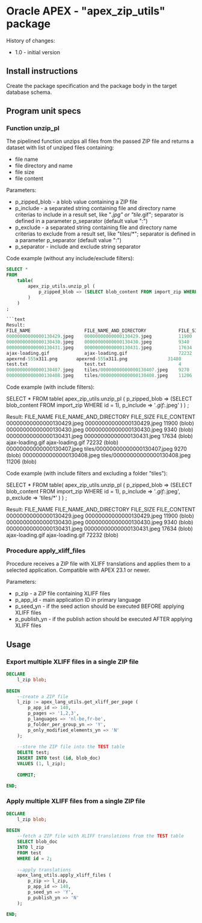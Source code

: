 # Oracle APEX - "apex_zip_utils" package

History of changes:
- 1.0 - initial version

## Install instructions

Create the package specification and the package body in the target database schema.

## Program unit specs

### Function unzip_pl

The pipelined function unzips all files from the passed ZIP file and returns a dataset with list of unziped files containing:
- file name
- file directory and name
- file size 
- file content

Parameters:
- p_zipped_blob - a blob value containing a ZIP file
- p_include - a separated string containing file and directory name criterias to include in a result set, like "*.jpg" or "tile*.gif"; separator is defined in a parameter p_separator (default value ":")
- p_exclude - a separated string containing file and directory name criterias to exclude from a result set, like "tiles/*"; separator is defined in a parameter p_separator (default value ":")
- p_separator - include and exclude string separator
 
Code example (without any include/exclude filters):

```sql
SELECT *
FROM 
    table(
        apex_zip_utils.unzip_pl (
            p_zipped_blob => (SELECT blob_content FROM import_zip WHERE id = 1)
        )
    )
;

```text
Result:
FILE_NAME                    FILE_NAME_AND_DIRECTORY            FILE_SIZE   FILE_CONTENT
00000000000000130429.jpeg    00000000000000130429.jpeg          11900       (blob)
00000000000000130430.jpeg    00000000000000130430.jpeg          9340        (blob)
00000000000000130431.jpeg    00000000000000130431.jpeg          17634       (blob)
ajax-loading.gif             ajax-loading.gif                   72232       (blob)
apexrnd-555x311.png	      apexrnd-555x311.png	            31480       (blob)
test.txt                     test.txt                           4           (blob)
00000000000000130407.jpeg    tiles/00000000000000130407.jpeg    9270        (blob)
00000000000000130408.jpeg    tiles/00000000000000130408.jpeg    11206       (blob)
```


Code example (with include filters):

SELECT *
FROM 
    table(
        apex_zip_utils.unzip_pl (
            p_zipped_blob => (SELECT blob_content FROM import_zip WHERE id = 1),
            p_include => '*.gif:*.jpeg'
        )
    )
;

Result:
FILE_NAME                   FILE_NAME_AND_DIRECTORY           FILE_SIZE   FILE_CONTENT
00000000000000130429.jpeg	00000000000000130429.jpeg	        11900       (blob)
00000000000000130430.jpeg	00000000000000130430.jpeg	        9340        (blob)
00000000000000130431.jpeg	00000000000000130431.jpeg	        17634       (blob)
ajax-loading.gif            ajax-loading.gif                    72232       (blob)
00000000000000130407.jpeg   tiles/00000000000000130407.jpeg     9270        (blob)
00000000000000130408.jpeg   tiles/00000000000000130408.jpeg     11206       (blob)


Code example (with include filters and excluding a folder "tiles"):

SELECT *
FROM 
    table(
        apex_zip_utils.unzip_pl (
            p_zipped_blob => (SELECT blob_content FROM import_zip WHERE id = 1),
            p_include => '*.gif:*.jpeg',
            p_exclude => 'tiles/*'
        )
    )
;

Result:
FILE_NAME                   FILE_NAME_AND_DIRECTORY           FILE_SIZE   FILE_CONTENT
00000000000000130429.jpeg	00000000000000130429.jpeg	        11900       (blob)
00000000000000130430.jpeg	00000000000000130430.jpeg	        9340        (blob)
00000000000000130431.jpeg	00000000000000130431.jpeg	        17634       (blob)
ajax-loading.gif            ajax-loading.gif                    72232       (blob)


### Procedure apply_xliff_files

Procedure receives a ZIP file with XLIFF translations and applies them to a selected application.
Compatible with APEX 23.1 or newer.

Parameters:
- p_zip - a ZIP file containing XLIFF files  
- p_app_id - main application ID in primary language
- p_seed_yn - if the seed action should be executed BEFORE applying XLIFF files
- p_publish_yn - if the publish action should be executed AFTER applying XLIFF files

## Usage

### Export multiple XLIFF files in a single ZIP file

```sql
DECLARE
    l_zip blob;
    
BEGIN
    --create a ZIP file
    l_zip := apex_lang_utils.get_xliff_per_page (
        p_app_id => 140,
        p_pages => '1,2,3',
        p_languages => 'nl-be,fr-be',
        p_folder_per_group_yn => 'Y',
        p_only_modified_elements_yn => 'N'
    );
    
    --store the ZIP file into the TEST table
    DELETE test;
    INSERT INTO test (id, blob_doc)
    VALUES (1, l_zip);
    
    COMMIT;

END;
```

### Apply multiple XLIFF files from a single ZIP file

```sql
DECLARE
    l_zip blob;
    
BEGIN
    --fetch a ZIP file with XLIFF translations from the TEST table
    SELECT blob_doc
    INTO l_zip
    FROM test
    WHERE id = 2;
    
    --apply translations
    apex_lang_utils.apply_xliff_files (
        p_zip => l_zip,
        p_app_id => 140,
        p_seed_yn => 'Y',
        p_publish_yn => 'N'
    );

END;
```